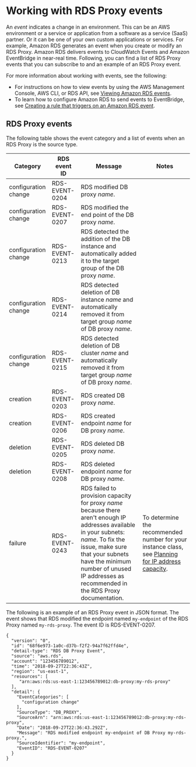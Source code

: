 # Working with RDS Proxy events<a name="rds-proxy.events"></a>

An *event* indicates a change in an environment\. This can be an AWS environment or a service or application from a software as a service \(SaaS\) partner\. Or it can be one of your own custom applications or services\. For example, Amazon RDS generates an event when you create or modify an RDS Proxy\. Amazon RDS delivers events to CloudWatch Events and Amazon EventBridge in near\-real time\. Following, you can find a list of RDS Proxy events that you can subscribe to and an example of an RDS Proxy event\. 

For more information about working with events, see the following:
+ For instructions on how to view events by using the AWS Management Console, AWS CLI, or RDS API, see [Viewing Amazon RDS events](USER_ListEvents.md)\.
+ To learn how to configure Amazon RDS to send events to EventBridge, see [Creating a rule that triggers on an Amazon RDS event](rds-cloud-watch-events.md)\.

## RDS Proxy events<a name="rds-proxy.events.list"></a>

The following table shows the event category and a list of events when an RDS Proxy is the source type\.


|  Category  | RDS event ID |  Message  |  Notes  | 
| --- | --- | --- | --- | 
| configuration change | RDS\-EVENT\-0204 |  RDS modified DB proxy *name*\.  |  | 
| configuration change | RDS\-EVENT\-0207 |  RDS modified the end point of the DB proxy *name*\.  |  | 
| configuration change | RDS\-EVENT\-0213 |  RDS detected the addition of the DB instance and automatically added it to the target group of the DB proxy *name*\.  |  | 
|  configuration change  | RDS\-EVENT\-0214 |  RDS detected deletion of DB instance *name* and automatically removed it from target group *name* of DB proxy *name*\.  |  | 
|  configuration change  | RDS\-EVENT\-0215 |  RDS detected deletion of DB cluster *name* and automatically removed it from target group *name* of DB proxy *name*\.  |  | 
|  creation  | RDS\-EVENT\-0203 |  RDS created DB proxy *name*\.  |  | 
|  creation  | RDS\-EVENT\-0206 |  RDS created endpoint *name* for DB proxy *name*\.  |  | 
| deletion | RDS\-EVENT\-0205 |  RDS deleted DB proxy *name*\.  |  | 
|  deletion  | RDS\-EVENT\-0208 |  RDS deleted endpoint *name* for DB proxy *name*\.  |  | 
|  failure  | RDS\-EVENT\-0243 |  RDS failed to provision capacity for proxy *name* because there aren't enough IP addresses available in your subnets: *name*\. To fix the issue, make sure that your subnets have the minimum number of unused IP addresses as recommended in the RDS Proxy documentation\.  |  To determine the recommended number for your instance class, see [Planning for IP address capacity](rds-proxy-setup.md#rds-proxy-network-prereqs.plan-ip-address)\.  | 

The following is an example of an RDS Proxy event in JSON format\. The event shows that RDS modified the endpoint named `my-endpoint` of the RDS Proxy named `my-rds-proxy`\. The event ID is RDS\-EVENT\-0207\.

```
{
  "version": "0",
  "id": "68f6e973-1a0c-d37b-f2f2-94a7f62ffd4e",
  "detail-type": "RDS DB Proxy Event",
  "source": "aws.rds",
  "account": "123456789012",
  "time": "2018-09-27T22:36:43Z",
  "region": "us-east-1",
  "resources": [
     "arn:aws:rds:us-east-1:123456789012:db-proxy:my-rds-proxy"
  ],
  "detail": {
    "EventCategories": [
      "configuration change"
    ],
    "SourceType": "DB_PROXY",
    "SourceArn": "arn:aws:rds:us-east-1:123456789012:db-proxy:my-rds-proxy",
    "Date": "2018-09-27T22:36:43.292Z",
    "Message": "RDS modified endpoint my-endpoint of DB Proxy my-rds-proxy.",
    "SourceIdentifier": "my-endpoint",
    "EventID": "RDS-EVENT-0207"
  }
}
```